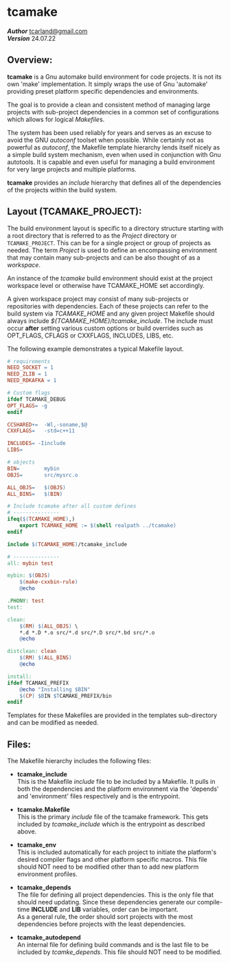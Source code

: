 tcamake
=======

***Author***  tcarland@gmail.com  
***Version***  24.07.22


## Overview:

**tcamake** is a Gnu automake build environment for code projects.
It is not its own 'make' implementation. It simply wraps the use of
Gnu 'automake' providing preset platform specific dependencies and
environments.

The goal is to provide a clean and consistent method of managing large
projects with sub-project dependencies in a common set of configurations
which allows for logical *Makefile*s.  

The system has been used reliably for years and serves as an excuse to
avoid the GNU *autoconf* toolset when possible. While certainly not as
powerful as *autoconf*, the Makefile template hierarchy lends itself nicely
as a simple build system mechanism, even when used in conjunction with 
Gnu autotools. It is capable and even useful for managing a build environment
for very large projects and multiple platforms.

**tcamake** provides an *include* hierarchy that defines all of the
dependencies of the projects within the build system.

## Layout (TCAMAKE_PROJECT):

The build environment layout is specific to a directory structure starting 
with a root directory that is referred to as the *Project* directory or
`TCAMAKE_PROJECT`. This can be for a single project or group of projects as 
needed.  The term *Project* is used to define an encompassing environment
that may contain many sub-projects and can be also thought of as a *workspace*.

An instance of the *tcamake* build environment should exist at the project 
workspace level or otherwise have TCAMAKE_HOME set accordingly.

A given workspace project may consist of many sub-projects or repositories 
with dependencies. Each of these projects can refer to the build 
system via *TCAMAKE_HOME* and any given project Makefile should always include 
*${TCAMAKE_HOME}/tcamake_include*. The include must occur **after** setting
various custom options or build overrides such as OPT_FLAGS, CFLAGS or CXXFLAGS,
INCLUDES, LIBS, etc.

The following example demonstrates a typical Makefile layout.
```makefile
# requirements
NEED_SOCKET = 1
NEED_ZLIB = 1
NEED_RDKAFKA = 1

# Custom flags
ifdef TCAMAKE_DEBUG
OPT_FLAGS= -g
endif

CCSHARED+=  -Wl,-soname,$@
CXXFLAGS=   -std=c++11

INCLUDES= -Iinclude
LIBS=

# objects
BIN=		mybin
OBJS=		src/mysrc.o

ALL_OBJS=	$(OBJS)
ALL_BINS=	$(BIN)

# Include tcamake after all custom defines
# ---------------
ifeq($(TCAMAKE_HOME),)
    export TCAMAKE_HOME := $(shell realpath ../tcamake)
endif

include $(TCAMAKE_HOME)/tcamake_include

# ---------------
all: mybin test

mybin: $(OBJS)
	$(make-cxxbin-rule)
	@echo

.PHONY: test
test:

clean:
	$(RM) $(ALL_OBJS) \
	*.d *.D *.o src/*.d src/*.D src/*.bd src/*.o
	@echo

distclean: clean
	$(RM) $(ALL_BINS)
	@echo

install:
ifdef TCAMAKE_PREFIX
	@echo "Installing $BIN"
    $(CP) $BIN $TCAMAKE_PREFIX/bin
endif
```

Templates for these Makefiles are provided in the templates sub-directory
and can be modified as needed. 


## Files:

The Makefile hierarchy includes the following files:

- **tcamake_include**  
  This is the Makefile *include* file to be included by a Makefile.
  It pulls in both the dependencies and the platform environment via the
  'depends' and 'environment' files respectively and is the entrypoint.

- **tcamake.Makefile**  
  This is the primary *include* file of the tcamake framework. This gets 
  included by *tcamake_include* which is the entrypoint as described above.

- **tcamake_env**  
  This is included automatically for each project to initiate the
  platform's desired compiler flags and other platform specific macros.
  This file should NOT need to be modified other than to add new
  platform environment profiles.

- **tcamake_depends**  
  The file for defining all project dependencies. This is the only file
  that should need updating. Since these dependencies generate our 
  compile-time **INCLUDE** and **LIB** variables, order can be important.  
  As a general rule, the order should sort projects with the most 
  dependencies before projects with the least dependencies.  

- **tcamake_autodepend**  
  An internal file for defining build commands and is the last file 
  to be included by *tcamke_depends*. This file should NOT need to be 
  modified.
